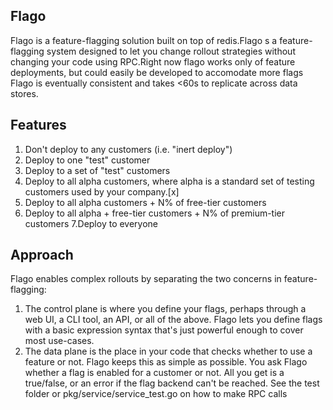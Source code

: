 ## Flago
Flago is a feature-flagging solution built on top of redis.Flago s a feature-flagging system designed to let you change rollout strategies without changing your code using RPC.Right now flago works only of feature deployments, but could easily be developed to accomodate more flags
Flago is eventually consistent and takes <60s to replicate across data stores.

## Features

1. Don't deploy to any customers (i.e. "inert deploy") 
2. Deploy to one "test" customer 
3. Deploy to a set of "test" customers 
4. Deploy to all alpha customers, where alpha is a standard set of testing customers used by your company.[x]
5. Deploy to all alpha customers + N% of free-tier customers
6. Deploy to all alpha + free-tier customers + N% of premium-tier customers
7.Deploy to everyone 

## Approach
Flago enables complex rollouts by separating the two concerns in feature-flagging:

1. The control plane is where you define your flags, perhaps through a web UI, a CLI tool, an API, or all of the above. Flago lets you define flags with a basic expression syntax that's just powerful enough to cover most use-cases.
2. The data plane is the place in your code that checks whether to use a feature or not. Flago keeps this as simple as possible. You ask Flago whether a flag is enabled for a customer or not. All you get is a true/false, or an error if the flag backend can't be reached.
See the test folder or pkg/service/service_test.go on how to make RPC calls

